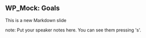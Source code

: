 ##  WP_Mock: Goals

This is a new Markdown slide

note:
    Put your speaker notes here.
    You can see them pressing 's'.
